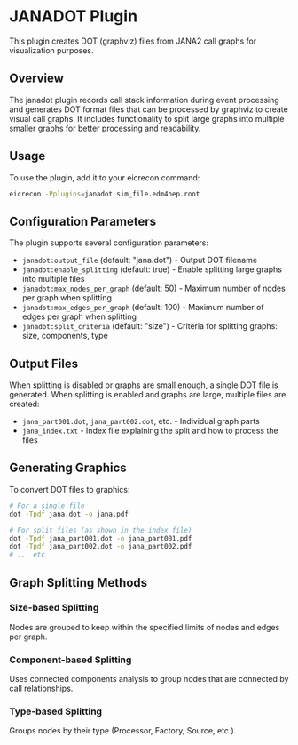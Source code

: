 # JANADOT Plugin

This plugin creates DOT (graphviz) files from JANA2 call graphs for visualization purposes.

## Overview

The janadot plugin records call stack information during event processing and generates DOT format files that can be processed by graphviz to create visual call graphs. It includes functionality to split large graphs into multiple smaller graphs for better processing and readability.

## Usage

To use the plugin, add it to your eicrecon command:

```bash
eicrecon -Pplugins=janadot sim_file.edm4hep.root
```

## Configuration Parameters

The plugin supports several configuration parameters:

- `janadot:output_file` (default: "jana.dot") - Output DOT filename
- `janadot:enable_splitting` (default: true) - Enable splitting large graphs into multiple files
- `janadot:max_nodes_per_graph` (default: 50) - Maximum number of nodes per graph when splitting
- `janadot:max_edges_per_graph` (default: 100) - Maximum number of edges per graph when splitting
- `janadot:split_criteria` (default: "size") - Criteria for splitting graphs: size, components, type

## Output Files

When splitting is disabled or graphs are small enough, a single DOT file is generated. When splitting is enabled and graphs are large, multiple files are created:

- `jana_part001.dot`, `jana_part002.dot`, etc. - Individual graph parts
- `jana_index.txt` - Index file explaining the split and how to process the files

## Generating Graphics

To convert DOT files to graphics:

```bash
# For a single file
dot -Tpdf jana.dot -o jana.pdf

# For split files (as shown in the index file)
dot -Tpdf jana_part001.dot -o jana_part001.pdf
dot -Tpdf jana_part002.dot -o jana_part002.pdf
# ... etc
```

## Graph Splitting Methods

### Size-based Splitting
Nodes are grouped to keep within the specified limits of nodes and edges per graph.

### Component-based Splitting
Uses connected components analysis to group nodes that are connected by call relationships.

### Type-based Splitting
Groups nodes by their type (Processor, Factory, Source, etc.).
